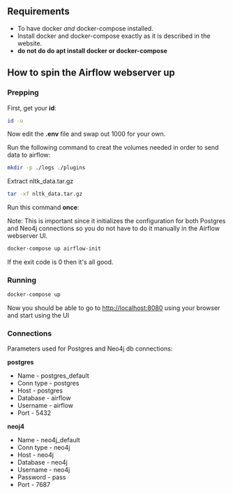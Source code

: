 ## Requirements

* To have docker *and* docker-compose installed.
* Install docker and docker-compose exactly as it is described in the website.
* **do not do do apt install docker or docker-compose**

## How to spin the Airflow webserver up

### Prepping

First, get your **id**:
```sh
id -u
```

Now edit the **.env** file and swap out 1000 for your own.

Run the following command to creat the volumes needed in order to send data to airflow:
```sh
mkdir -p ./logs ./plugins
```

Extract nltk_data.tar.gz
```sh
tar -xf nltk_data.tar.gz
```

Run this command **once**:

Note: This is important since it initializes the configuration for both Postgres and Neo4j connections so you do not have to do it manually in the Airflow webserver UI.
```sh
docker-compose up airflow-init
```
If the exit code is 0 then it's all good.

### Running

```sh
docker-compose up
```
Now you should be able to go to [http://localhost:8080](http://localhost:8080) using your browser and start using the UI

### Connections

Parameters used for Postgres and Neo4j db connections:

**postgres**

* Name - postgres_default
* Conn type - postgres
* Host - postgres
* Database - airflow
* Username - airflow
* Port - 5432

**neoj4**

* Name - neo4j_default
* Conn type - neo4j
* Host - neo4j
* Database - neo4j
* Username - neo4j
* Password - pass
* Port - 7687
